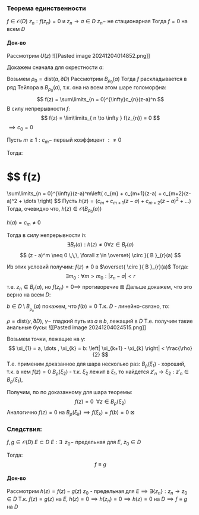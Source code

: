 ### Теорема единственности
$f \in \mathcal{O}(D)$
$z_{n}: f(z_{n}) = 0$ и $z_{n} \to a \in D$
$z_{n} -$ не стационарная 
Тогда $f = 0$ на всем $D$

#### Док-во
Рассмотрим $U(z)$
![[Pasted image 20241204014852.png]]

Докажем сначала для окрестности $a$:

Возьмем $\rho_{0} = \mathrm{dist}(a,\partial D)$
Рассмотрим $B_{\rho_{0}}(a)$
Тогда $f$ раскладывается в ряд Тейлора в $B_{\rho_{0}}(a)$, т.к. она на всем этом шаре голоморфна:
$$
f(z) = \sum\limits_{n = 0}^{\infty}c_{n}(z-a)^n
$$
В силу непрерывности $f$:
$$
f(z) = \lim\limits_{ n \to \infty } f(z_{n}) = 0
$$
$\implies c_{0} = 0$

Пусть $m\geq 1: c_{m} -$ первый коэффицент $:\neq 0$

Тогда:

$$
f(z) 
=
\sum\limits_{n = 0}^{\infty}(z-a)^m\left( c_{m} + c_{m+1}(z-a) + c_{m+2}(z-a)^2 + \dots \right)
$$
Пусть $h(z) = \left( c_{m} + c_{m+1}(z-a) + c_{m+2}(z-a)^2 + \dots \right)$
Тогда, очевидно что, $h(z) \in \mathcal{O}(B_{\rho_{0}}(a))$

$h(a) = c_{m} \neq 0$

Тогда в силу непрерывности $h$:
$$
\exists B_{r}(a): h(z) \neq 0 \forall z \in B_{r}(a)
$$
$$
(z - a)^m \neq 0 \,\,\, \forall z \in \overset{ \circ }{ B }_{r}(a)
$$

Из этих условий получим:
$f(z) \neq 0$ в $\overset{ \circ }{ B }_{r}(a)$
Тогда:
$$
\exists m_{0} : \forall m > m_{0}: \left| z_{n} - a \right| < r
$$
т.е. $z_{n} \in B_{r}(a)$, но $f(z_{n}) =0 \implies$ противоречие
$\boxtimes$
Дальше докажем, что это верно на всем $D$:

$b \in D \setminus B_{_{\rho_{0}}}(a)$
покажем, что $f(b) = 0$
Т.к. $D$ - линейно-связно, то:

$\rho = \mathrm{dist}(\gamma, \partial D)$, $\gamma -$  гладкий путь из $a$ в $b$, лежащий в $D$
Т.е. получим такие анальные бусы:
![[Pasted image 20241204024515.png]]

Возьмем точки, лежащие на $\gamma:$
$$
\xi_{1} = a, \dots , \xi_{k} = b: \left| \xi_{k+1} - \xi_{k} \right| < \frac{\rho}{2}
$$
Т.е. применим доказанное для шара несколько раз:
$B_{\rho}(\xi_{1})$ - хороший, т.к.  в нем $f(z) = 0$
$B_{\rho}(\xi_{2})$ - т.к. $\xi_{2}$ лежит в $\xi_{1}$, то найдется $z'_{n} \to \xi_{2}:z'_{n} \in B_{\rho}(\xi_{1})$,

Получим, по по доказанному для шара теоремы: 
$$
f(z) = 0 \,\,\, \forall z \in B_{\rho}(\xi_{2})
$$
Аналогично $f(z) = 0$ на $B_{\rho}(\xi_{k}) \implies f(\xi_{k}) = f(b) = 0$
$\boxtimes$

### Следствия:
$f,g \in \mathcal{O}(D)$
$E \subset D$
$E: \exists \,\,\, z_{0} -$ предельная для $E$, $z_{0} \in D$

Тогда:
$$
f \equiv g
$$
#### Док-во
Рассмотрим $h(z) = f(z) - g(z)$
$z_{0}$ - предельная для $E \implies \exists \{ z_{n} \}: z_{n} \to z_{0} \in D$
Т.к. $f(z) = g(z)$ на $E$, $h(z) = 0 \implies h(z_{n}) = 0 \implies h(z) = 0$ на $D \implies f\equiv g$ на $D$
